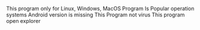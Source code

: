 This program only for Linux, Windows, MacOS
Program Is Popular operation systems Android version is missing
This Program not virus This program open explorer
